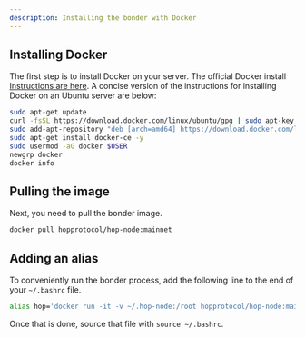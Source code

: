 ```yaml
---
description: Installing the bonder with Docker
---
```


## Installing Docker

The first step is to install Docker on your server. The official Docker install [Instructions are here](https://docs.docker.com/config/daemon/systemd/). A concise version of the instructions for installing Docker on an Ubuntu server are below:

```bash
sudo apt-get update
curl -fsSL https://download.docker.com/linux/ubuntu/gpg | sudo apt-key add -
sudo add-apt-repository "deb [arch=amd64] https://download.docker.com/linux/ubuntu focal stable"
sudo apt-get install docker-ce -y
sudo usermod -aG docker $USER
newgrp docker
docker info
```

## Pulling the image

Next, you need to pull the bonder image.

```bash
docker pull hopprotocol/hop-node:mainnet
```

## Adding an alias

To conveniently run the bonder process, add the following line to the end of your `~/.bashrc` file. 

```bash
alias hop='docker run -it -v ~/.hop-node:/root hopprotocol/hop-node:mainnet --config=/root/config.json'
```

Once that is done, source that file with `source ~/.bashrc`.